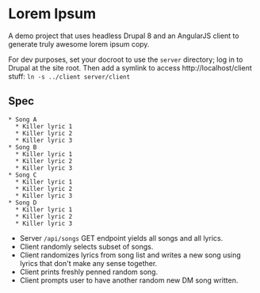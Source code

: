 # Lorem Ipsum

A demo project that uses headless Drupal 8 and an AngularJS client to generate truly awesome lorem ipsum copy. 

For dev purposes, set your docroot to use the `server` directory; log in to Drupal at the site root. Then add a symlink to access http://localhost/client stuff: `ln -s ../client server/client`

## Spec

    * Song A
      * Killer lyric 1
      * Killer lyric 2
      * Killer lyric 3
    * Song B
      * Killer lyric 1
      * Killer lyric 2
      * Killer lyric 3
    * Song C
      * Killer lyric 1
      * Killer lyric 2
      * Killer lyric 3
    * Song D
      * Killer lyric 1
      * Killer lyric 2
      * Killer lyric 3

* Server `/api/songs` GET endpoint yields all songs and all lyrics.
* Client randomly selects subset of songs.
* Client randomizes lyrics from song list and writes a new song using lyrics that don't make any sense together.
* Client prints freshly penned random song.
* Client prompts user to have another random new DM song written.

